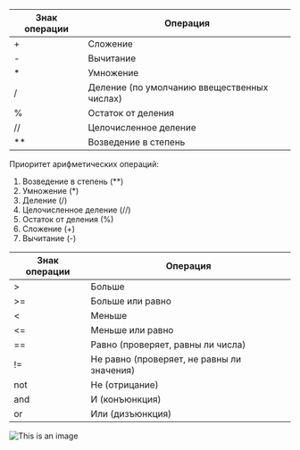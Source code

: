 | Знак операции | Операция |
|---------------| ------------ |
| +             |Сложение
| -             |Вычитание
| *             |Умножение
| /             |Деление (по умолчанию ввещественных числах)
| %             |Остаток от деления
| //            |Целочисленное деление
| **            |Возведение в степень

Приоритет арифметических операций:
1. Возведение в степень (**)
2. Умножение (*)
3. Деление (/)
4. Целочисленное деление (//)
5. Остаток от деления (%)
6. Сложение (+)
7. Вычитание (-)

| Знак операции | Операция|
|---------------| ------------ |
| \>            | Больше
| \>=           | Больше или равно
| <             | Меньше
| <=            | Меньше или равно
| ==            | Равно (проверяет, равны ли числа)
| !=            | Не равно (проверяет, не равны ли значения)
| not           | Не (отрицание)
| and           | И (конъюнкция)
| or            | Или (дизъюнкция)


![This is an image](https://myoctocat.com/assets/images/base-octocat.svg)

